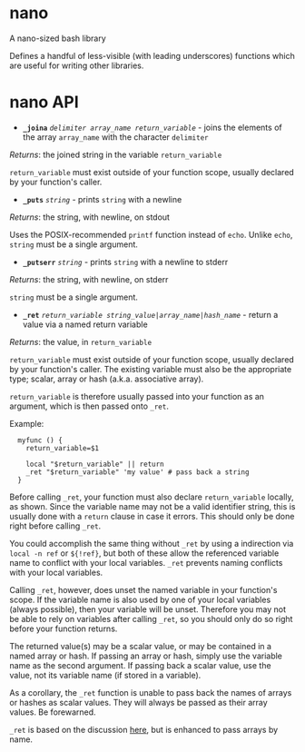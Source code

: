 nano
====

A nano-sized bash library

Defines a handful of less-visible (with leading underscores) functions
which are useful for writing other libraries.

nano API
========

-   **`_joina`** *`delimiter array_name return_variable`* - joins the
    elements of the array `array_name` with the character `delimiter`

*Returns*: the joined string in the variable `return_variable`

`return_variable` must exist outside of your function scope, usually
declared by your function's caller.

-   **`_puts`** *`string`* - prints `string` with a newline

*Returns*: the string, with newline, on stdout

Uses the POSIX-recommended `printf` function instead of `echo`. Unlike
`echo`, `string` must be a single argument.

-   **`_putserr`** *`string`* - prints `string` with a newline to stderr

*Returns*: the string, with newline, on stderr

`string` must be a single argument.

-   **`_ret`** *`return_variable string_value|array_name|hash_name`* -
    return a value via a named return variable

*Returns*: the value, in `return_variable`

`return_variable` must exist outside of your function scope, usually
declared by your function's caller. The existing variable must also be
the appropriate type; scalar, array or hash (a.k.a. associative array).

`return_variable` is therefore usually passed into your function as an
argument, which is then passed onto `_ret`.

Example:

      myfunc () {
        return_variable=$1

        local "$return_variable" || return
        _ret "$return_variable" 'my value' # pass back a string
      }

Before calling `_ret`, your function must also declare `return_variable`
locally, as shown. Since the variable name may not be a valid identifier
string, this is usually done with a `return` clause in case it errors.
This should only be done right before calling `_ret`.

You could accomplish the same thing without `_ret` by using a
indirection via `local -n ref` or `${!ref}`, but both of these allow the
referenced variable name to conflict with your local variables. `_ret`
prevents naming conflicts with your local variables.

Calling `_ret`, however, does unset the named variable in your
function's scope. If the variable name is also used by one of your local
variables (always possible), then your variable will be unset. Therefore
you may not be able to rely on variables after calling `_ret`, so you
should only do so right before your function returns.

The returned value(s) may be a scalar value, or may be contained in a
named array or hash. If passing an array or hash, simply use the
variable name as the second argument. If passing back a scalar value,
use the value, not its variable name (if stored in a variable).

As a corollary, the `_ret` function is unable to pass back the names of
arrays or hashes as scalar values. They will always be passed as their
array values. Be forewarned.

`_ret` is based on the discussion [here], but is enhanced to pass arrays
by name.

  [here]: http://fvue.nl/wiki/Bash:_Passing_variables_by_reference
